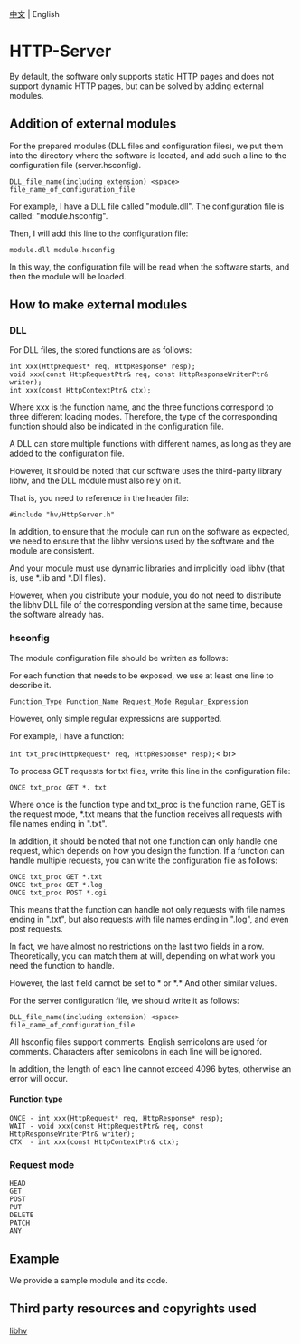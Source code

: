[中文](https://github.com/Coder33485/HTTP-Server/blob/master/README-CN.md) | English<br>

# HTTP-Server

By default, the software only supports static HTTP pages and does not support dynamic HTTP pages, but can be solved by adding external modules.<br>

## Addition of external modules

For the prepared modules (DLL files and configuration files), we put them into the directory where the software is located, and add such a line to the configuration file (server.hsconfig).<br>

`DLL_file_name(including extension) <space> file_name_of_configuration_file`<br>

For example, I have a DLL file called "module.dll". The configuration file is called: "module.hsconfig".<br>

Then, I will add this line to the configuration file:<br>

`module.dll module.hsconfig`<br>

In this way, the configuration file will be read when the software starts, and then the module will be loaded.<br>

## How to make external modules

### DLL

For DLL files, the stored functions are as follows:<br>

`int xxx(HttpRequest* req, HttpResponse* resp);`<br>
`void xxx(const HttpRequestPtr& req, const HttpResponseWriterPtr& writer);`<br>
`int xxx(const HttpContextPtr& ctx);`<br>

Where xxx is the function name, and the three functions correspond to three different loading modes. Therefore, the type of the corresponding function should also be indicated in the configuration file.<br>

A DLL can store multiple functions with different names, as long as they are added to the configuration file.<br>

However, it should be noted that our software uses the third-party library libhv, and the DLL module must also rely on it.<br>

That is, you need to reference in the header file:<br>

`#include "hv/HttpServer.h"`<br>

In addition, to ensure that the module can run on the software as expected, we need to ensure that the libhv versions used by the software and the module are consistent.<br>

And your module must use dynamic libraries and implicitly load libhv (that is, use *.lib and *.Dll files).<br>

However, when you distribute your module, you do not need to distribute the libhv DLL file of the corresponding version at the same time, because the software already has.<br>

### hsconfig

The module configuration file should be written as follows:<br>

For each function that needs to be exposed, we use at least one line to describe it.<br>

`Function_Type Function_Name Request_Mode Regular_Expression`<br>

However, only simple regular expressions are supported.<br>

For example, I have a function:<br>

`int txt_proc(HttpRequest* req, HttpResponse* resp);`< br>

To process GET requests for txt files, write this line in the configuration file:<br>

`ONCE txt_proc GET *. txt`<br>

Where once is the function type and txt_proc is the function name, GET is the request mode, *.txt means that the function receives all requests with file names ending in ".txt".<br>

In addition, it should be noted that not one function can only handle one request, which depends on how you design the function. If a function can handle multiple requests, you can write the configuration file as follows:<br>

`ONCE txt_proc GET *.txt`<br>
`ONCE txt_proc GET *.log`<br>
`ONCE txt_proc POST *.cgi`<br>

This means that the function can handle not only requests with file names ending in ".txt", but also requests with file names ending in ".log", and even post requests.<br>

In fact, we have almost no restrictions on the last two fields in a row. Theoretically, you can match them at will, depending on what work you need the function to handle.<br>

However, the last field cannot be set to * or \*.\* And other similar values.<br>

For the server configuration file, we should write it as follows:<br>

`DLL_file_name(including extension) <space> file_name_of_configuration_file`<br>

All hsconfig files support comments. English semicolons are used for comments. Characters after semicolons in each line will be ignored.<br>

In addition, the length of each line cannot exceed 4096 bytes, otherwise an error will occur.<br>

#### Function type

`ONCE - int xxx(HttpRequest* req, HttpResponse* resp);`<br>
`WAIT - void xxx(const HttpRequestPtr& req, const HttpResponseWriterPtr& writer);`<br>
`CTX  - int xxx(const HttpContextPtr& ctx);`<br>

### Request mode

`HEAD`<br>
`GET`<br>
`POST`<br>
`PUT`<br>
`DELETE`<br>
`PATCH`<br>
`ANY`<br>

## Example

We provide a sample module and its code.<br>

## Third party resources and copyrights used

[libhv](https://github.com/Coder33485/HTTP-Server/blob/master/public/libhv.md)<br>
